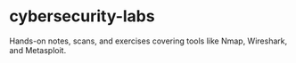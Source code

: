 # cybersecurity-labs
Hands-on notes, scans, and exercises covering tools like Nmap, Wireshark, and Metasploit.

